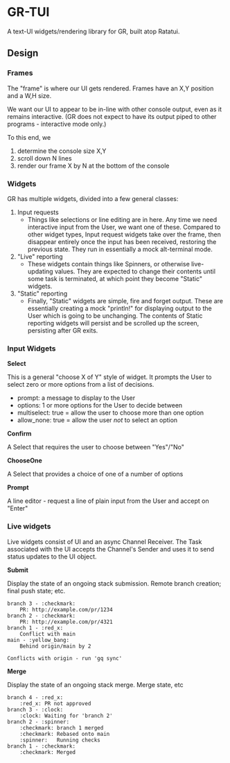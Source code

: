 # GR-TUI

A text-UI widgets/rendering library for GR, built atop Ratatui.

## Design


### Frames
The "frame" is where our UI gets rendered. Frames have an X,Y position and a W,H size.

We want our UI to appear to be in-line with other console output, even as it remains
interactive. (GR does not expect to have its output piped to other programs - interactive 
mode only.) 

To this end, we 
1. determine the console size X,Y
2. scroll down N lines
3. render our frame X by N at the bottom of the console

### Widgets
GR has multiple widgets, divided into a few general classes:

1. Input requests
   * Things like selections or line editing are in here. Any time we need 
     interactive input from the User, we want one of these. Compared to
     other widget types, Input request widgets take over the frame, then
     disappear entirely once the input has been received, restoring the 
     previous state. They run in essentially a mock alt-terminal mode.
2. "Live" reporting
    * These widgets contain things like Spinners, or otherwise live-updating
      values. They are expected to change their contents until some task is
      terminated, at which point they become "Static" widgets.
3. "Static" reporting
    * Finally, "Static" widgets are simple, fire and forget output. These are
      essentially creating a mock "println!" for displaying output to the User
      which is going to be unchanging. The contents of Static reporting widgets
      will persist and be scrolled up the screen, persisting after GR exits.

### Input Widgets

**Select**

This is a general "choose X of Y" style of widget. It prompts the User to select 
zero or more options from a list of decisions. 

- prompt: a message to display to the User
- options: 1 or more options for the User to decide between
- multiselect: true = allow the user to choose more than one option
- allow_none: true = allow the user _not_ to select an option

**Confirm**

A Select that requires the user to choose between "Yes"/"No"

**ChooseOne**

A Select that provides a choice of one of a number of options

**Prompt**

A line editor - request a line of plain input from the User and accept on "Enter"

### Live widgets

Live widgets consist of UI and an async Channel Receiver.
The Task associated with the UI accepts the Channel's Sender and uses it to
send status updates to the UI object.

**Submit**

Display the state of an ongoing stack submission.
Remote branch creation; final push state; etc.

```
branch 3 - :checkmark: 
    PR: http://example.com/pr/1234
branch 2 - :checkmark:
    PR: http://example.com/pr/4321
branch 1 - :red_x:
    Conflict with main 
main - :yellow_bang: 
    Behind origin/main by 2

Conflicts with origin - run 'gq sync' 
```

**Merge**

Display the state of an ongoing stack merge. Merge state, etc

```
branch 4 - :red_x:
    :red_x: PR not approved
branch 3 - :clock: 
    :clock: Waiting for 'branch 2'
branch 2 - :spinner:
    :checkmark: branch 1 merged
    :checkmark: Rebased onto main
    :spinner:   Running checks
branch 1 - :checkmark:
    :checkmark: Merged
```

